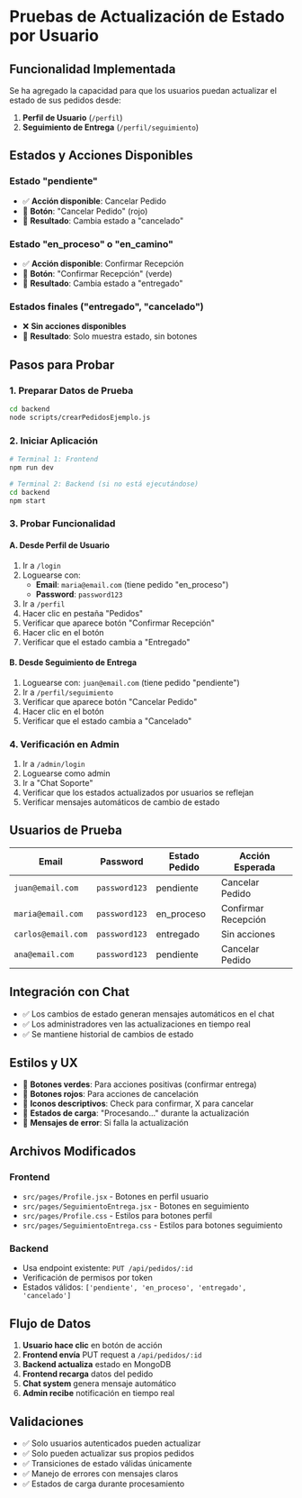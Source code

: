 # Pruebas de Actualización de Estado por Usuario

## Funcionalidad Implementada

Se ha agregado la capacidad para que los usuarios puedan actualizar el estado de sus pedidos desde:

1. **Perfil de Usuario** (`/perfil`)
2. **Seguimiento de Entrega** (`/perfil/seguimiento`)

## Estados y Acciones Disponibles

### Estado "pendiente"
- ✅ **Acción disponible**: Cancelar Pedido
- 🎯 **Botón**: "Cancelar Pedido" (rojo)
- 📝 **Resultado**: Cambia estado a "cancelado"

### Estado "en_proceso" o "en_camino"
- ✅ **Acción disponible**: Confirmar Recepción
- 🎯 **Botón**: "Confirmar Recepción" (verde)
- 📝 **Resultado**: Cambia estado a "entregado"

### Estados finales ("entregado", "cancelado")
- ❌ **Sin acciones disponibles**
- 📝 **Resultado**: Solo muestra estado, sin botones

## Pasos para Probar

### 1. Preparar Datos de Prueba
```bash
cd backend
node scripts/crearPedidosEjemplo.js
```

### 2. Iniciar Aplicación
```bash
# Terminal 1: Frontend
npm run dev

# Terminal 2: Backend (si no está ejecutándose)
cd backend
npm start
```

### 3. Probar Funcionalidad

#### A. Desde Perfil de Usuario
1. Ir a `/login`
2. Loguearse con:
   - **Email**: `maria@email.com` (tiene pedido "en_proceso")
   - **Password**: `password123`
3. Ir a `/perfil`
4. Hacer clic en pestaña "Pedidos"
5. Verificar que aparece botón "Confirmar Recepción" 
6. Hacer clic en el botón
7. Verificar que el estado cambia a "Entregado"

#### B. Desde Seguimiento de Entrega
1. Loguearse con: `juan@email.com` (tiene pedido "pendiente")
2. Ir a `/perfil/seguimiento`
3. Verificar que aparece botón "Cancelar Pedido"
4. Hacer clic en el botón
5. Verificar que el estado cambia a "Cancelado"

### 4. Verificación en Admin
1. Ir a `/admin/login`
2. Loguearse como admin
3. Ir a "Chat Soporte" 
4. Verificar que los estados actualizados por usuarios se reflejan
5. Verificar mensajes automáticos de cambio de estado

## Usuarios de Prueba

| Email | Password | Estado Pedido | Acción Esperada |
|-------|----------|---------------|-----------------|
| `juan@email.com` | `password123` | pendiente | Cancelar Pedido |
| `maria@email.com` | `password123` | en_proceso | Confirmar Recepción |
| `carlos@email.com` | `password123` | entregado | Sin acciones |
| `ana@email.com` | `password123` | pendiente | Cancelar Pedido |

## Integración con Chat

- ✅ Los cambios de estado generan mensajes automáticos en el chat
- ✅ Los administradores ven las actualizaciones en tiempo real
- ✅ Se mantiene historial de cambios de estado

## Estilos y UX

- 🎨 **Botones verdes**: Para acciones positivas (confirmar entrega)
- 🎨 **Botones rojos**: Para acciones de cancelación
- 🎨 **Iconos descriptivos**: Check para confirmar, X para cancelar
- 🎨 **Estados de carga**: "Procesando..." durante la actualización
- 🎨 **Mensajes de error**: Si falla la actualización

## Archivos Modificados

### Frontend
- `src/pages/Profile.jsx` - Botones en perfil usuario
- `src/pages/SeguimientoEntrega.jsx` - Botones en seguimiento
- `src/pages/Profile.css` - Estilos para botones perfil
- `src/pages/SeguimientoEntrega.css` - Estilos para botones seguimiento

### Backend
- Usa endpoint existente: `PUT /api/pedidos/:id`
- Verificación de permisos por token
- Estados válidos: `['pendiente', 'en_proceso', 'entregado', 'cancelado']`

## Flujo de Datos

1. **Usuario hace clic** en botón de acción
2. **Frontend envía** PUT request a `/api/pedidos/:id`
3. **Backend actualiza** estado en MongoDB
4. **Frontend recarga** datos del pedido
5. **Chat system** genera mensaje automático
6. **Admin recibe** notificación en tiempo real

## Validaciones

- ✅ Solo usuarios autenticados pueden actualizar
- ✅ Solo pueden actualizar sus propios pedidos
- ✅ Transiciones de estado válidas únicamente
- ✅ Manejo de errores con mensajes claros
- ✅ Estados de carga durante procesamiento
